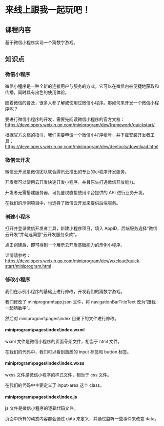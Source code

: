 # 来线上跟我一起玩吧！

## 课程内容

基于微信小程序实现一个猜数字游戏。

## 知识点

### 微信小程序

微信小程序是一种全新的连接用户与服务的方式，它可以在微信内被便捷地获取和传播，同时具有出色的使用体验。

随着微信的普及，很多人都了解或使用过微信小程序。那如何来开发一个微信小程序呢？

要进行微信小程序的开发，需要先阅读微信小程序的官方文档：https://developers.weixin.qq.com/miniprogram/dev/framework/quickstart/

根据官方文档的指引，我们需要申请一个微信小程序帐号，并下载安装开发者工具：https://developers.weixin.qq.com/miniprogram/dev/devtools/download.html

### 微信云开发

微信云开发是微信团队联合腾讯云推出的专业的小程序开发服务。

开发者可以使用云开发快速开发小程序，并且原生打通微信开放能力。

开发者无需搭建服务器，可免鉴权直接使用平台提供的 API 进行业务开发。

在我们的示例项目中，也选择了微信云开发来提供后端服务。

### 创建小程序

打开并登录微信开发者工具，新建小程序项目，填入 AppID，后端服务选择“微信云开发”并勾选同意"云开发服务条款"。

点击创建后，即可得到一个展示云开发基础能力的示例小程序。

详情请参考：https://developers.weixin.qq.com/miniprogram/dev/wxcloud/quick-start/miniprogram.html

### 修改小程序

我们在示例小程序的基础上进行修改，开发我们的猜数字游戏。

我们修改了 miniprogram\app.json 文件，将 navigationBarTitleText 改为“跟我一起猜数字”。

然后对 miniprogram\pages\index 目录下的文件进行修改。

#### miniprogram\pages\index\index.wxml

wxml 文件是微信小程序的页面骨架文件，相当于 html 文件。

在我们的代码中，我们可以看到熟悉的 input 标签和 button 标签。

#### miniprogram\pages\index\index.wxss

wxss 文件是微信小程序的样式文件，相当于 css 文件。

在我们的代码中主要定义了 input-area 这个 class。

#### miniprogram\pages\index\index.js

js 文件是微信小程序的逻辑代码文件。

页面中所有的动态内容都会通过 data 来定义，并通过监听一些事件来改变 data。
